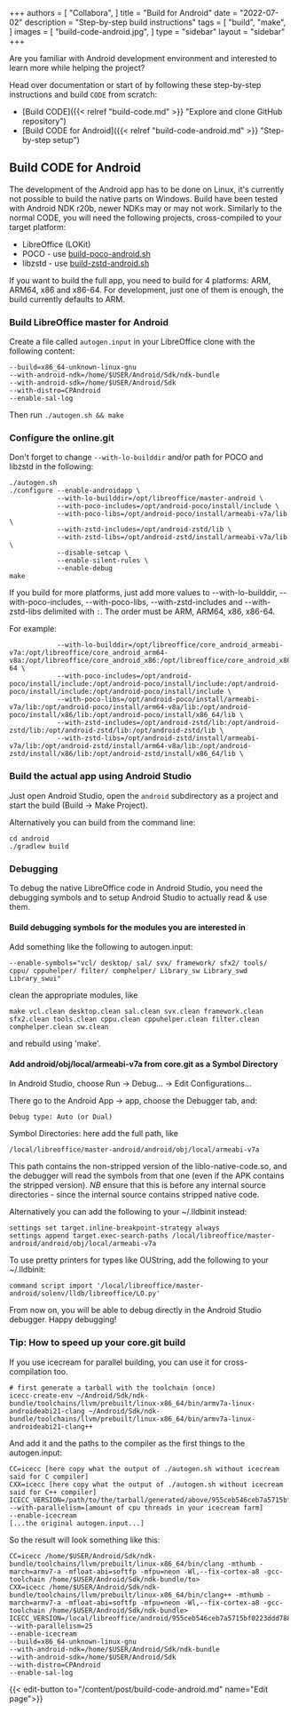 +++
authors = [
    "Collabora",
]
title = "Build for Android"
date = "2022-07-02"
description = "Step-by-step build instructions"
tags = [
    "build",
    "make",
]
images = [
    "build-code-android.jpg",
]
type = "sidebar"
layout = "sidebar"
+++

Are you familiar with Android development environment and interested to learn more while helping the project?
<!--more-->

Head over documentation or start of by following these step-by-step instructions and build `CODE` from scratch:

* [Build CODE]({{< relref "build-code.md" >}} "Explore and clone GitHub repository")
* [Build CODE for Android]({{< relref "build-code-android.md" >}} "Step-by-step setup")

## Build CODE for Android
The development of the Android app has to be done on Linux, it's currently not possible to
build the native parts on Windows. Build have been tested with Android NDK r20b, newer NDKs may or may not work.
Similarly to the normal CODE, you will need the following projects, cross-compiled to your target platform:

* LibreOffice (LOKit)
* POCO - use [build-poco-android.sh](https://github.com/CollaboraOnline/online/blob/master/scripts/build-poco-android.sh)
* libzstd - use [build-zstd-android.sh](https://github.com/CollaboraOnline/online/blob/master/scripts/build-zstd-android.sh)

If you want to build the full app, you need to build for 4 platforms: ARM,
ARM64, x86 and x86-64. For development, just one of them is enough, the build
currently defaults to ARM.

### Build LibreOffice master for Android

Create a file called `autogen.input` in your LibreOffice clone with the
following content:

    --build=x86_64-unknown-linux-gnu
    --with-android-ndk=/home/$USER/Android/Sdk/ndk-bundle
    --with-android-sdk=/home/$USER/Android/Sdk
    --with-distro=CPAndroid
    --enable-sal-log

Then run `./autogen.sh && make`

### Configure the online.git

Don't forget to change `--with-lo-builddir` and/or path for POCO and libzstd in the following:

    ./autogen.sh
    ./configure --enable-androidapp \
                --with-lo-builddir=/opt/libreoffice/master-android \
                --with-poco-includes=/opt/android-poco/install/include \
                --with-poco-libs=/opt/android-poco/install/armeabi-v7a/lib \
                --with-zstd-includes=/opt/android-zstd/lib \
                --with-zstd-libs=/opt/android-zstd/install/armeabi-v7a/lib \
                --disable-setcap \
                --enable-silent-rules \
                --enable-debug
    make
If you build for more platforms, just add more values to 
--with-lo-builddir, --with-poco-includes, --with-poco-libs,
--with-zstd-includes and --with-zstd-libs delimited with `:`.
The order must be ARM, ARM64, x86, x86-64.

For example:

                --with-lo-builddir=/opt/libreoffice/core_android_armeabi-v7a:/opt/libreoffice/core_android_arm64-v8a:/opt/libreoffice/core_android_x86:/opt/libreoffice/core_android_x86-64 \
                --with-poco-includes=/opt/android-poco/install/include:/opt/android-poco/install/include:/opt/android-poco/install/include:/opt/android-poco/install/include \
                --with-poco-libs=/opt/android-poco/install/armeabi-v7a/lib:/opt/android-poco/install/arm64-v8a/lib:/opt/android-poco/install/x86/lib:/opt/android-poco/install/x86_64/lib \
                --with-zstd-includes=/opt/android-zstd/lib:/opt/android-zstd/lib:/opt/android-zstd/lib:/opt/android-zstd/lib \
                --with-zstd-libs=/opt/android-zstd/install/armeabi-v7a/lib:/opt/android-zstd/install/arm64-v8a/lib:/opt/android-zstd/install/x86/lib:/opt/android-zstd/install/x86_64/lib \


### Build the actual app using Android Studio

Just open Android Studio, open the `android` subdirectory as a project and
start the build (Build -> Make Project).

Alternatively you can build from the command line:

    cd android
    ./gradlew build

### Debugging

To debug the native LibreOffice code in Android Studio, you need the debugging
symbols and to setup Android Studio to actually read & use them.

#### Build debugging symbols for the modules you are interested in

Add something like the following to autogen.input:

    --enable-symbols="vcl/ desktop/ sal/ svx/ framework/ sfx2/ tools/ cppu/ cppuhelper/ filter/ comphelper/ Library_sw Library_swd Library_swui"

clean the appropriate modules, like

    make vcl.clean desktop.clean sal.clean svx.clean framework.clean sfx2.clean tools.clean cppu.clean cppuhelper.clean filter.clean comphelper.clean sw.clean

and rebuild using 'make'.

#### Add android/obj/local/armeabi-v7a from core.git as a Symbol Directory

In Android Studio, choose Run -> Debug... -> Edit Configurations...

There go to the Android App -> app, choose the Debugger tab, and:

    Debug type: Auto (or Dual)

Symbol Directories: here add the full path, like

    /local/libreoffice/master-android/android/obj/local/armeabi-v7a

This path contains the non-stripped version of the liblo-native-code.so, and
the debugger will read the symbols from that one (even if the APK contains
the stripped version). *NB* ensure that this is before any internal source
directories - since the internal source contains stripped native code.

Alternatively you can add the following to your ~/.lldbinit instead:

    settings set target.inline-breakpoint-strategy always
    settings append target.exec-search-paths /local/libreoffice/master-android/android/obj/local/armeabi-v7a

To use pretty printers for types like OUString, add the following to your
~/.lldbinit:

    command script import '/local/libreoffice/master-android/solenv/lldb/libreoffice/LO.py'

From now on, you will be able to debug directly in the Android Studio
debugger.  Happy debugging!

### Tip: How to speed up your core.git build

If you use icecream for parallel building, you can use it for
cross-compilation too.

    # first generate a tarball with the toolchain (once)
    icecc-create-env ~/Android/Sdk/ndk-bundle/toolchains/llvm/prebuilt/linux-x86_64/bin/armv7a-linux-androideabi21-clang ~/Android/Sdk/ndk-bundle/toolchains/llvm/prebuilt/linux-x86_64/bin/armv7a-linux-androideabi21-clang++

And add it and the paths to the compiler as the first things to the
autogen.input:

    CC=icecc [here copy what the output of ./autogen.sh without icecream said for C compiler]
    CXX=icecc [here copy what the output of ./autogen.sh without icecream said for C++ compiler]
    ICECC_VERSION=/path/to/the/tarball/generated/above/955ceb546ceb7a5715bf0223ddd788fe.tar.gz
    --with-parallelism=[amount of cpu threads in your icecream farm]
    --enable-icecream
    [...the original autogen.input...]

So the result will look something like this:

    CC=icecc /home/$USER/Android/Sdk/ndk-bundle/toolchains/llvm/prebuilt/linux-x86_64/bin/clang -mthumb -march=armv7-a -mfloat-abi=softfp -mfpu=neon -Wl,--fix-cortex-a8 -gcc-toolchain /home/$USER/Android/Sdk/ndk-bundle/to>
    CXX=icecc /home/$USER/Android/Sdk/ndk-bundle/toolchains/llvm/prebuilt/linux-x86_64/bin/clang++ -mthumb -march=armv7-a -mfloat-abi=softfp -mfpu=neon -Wl,--fix-cortex-a8 -gcc-toolchain /home/$USER/Android/Sdk/ndk-bundle>
    ICECC_VERSION=/local/libreoffice/android/955ceb546ceb7a5715bf0223ddd788fe.tar.gz
    --with-parallelism=25
    --enable-icecream
    --build=x86_64-unknown-linux-gnu
    --with-android-ndk=/home/$USER/Android/Sdk/ndk-bundle
    --with-android-sdk=/home/$USER/Android/Sdk
    --with-distro=CPAndroid
    --enable-sal-log

{{< edit-button to="/content/post/build-code-android.md" name="Edit page">}}
